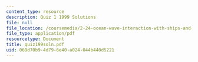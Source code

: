 ```yaml
---
content_type: resource
description: Quiz 1 1999 Solutions
file: null
file_location: /coursemedia/2-24-ocean-wave-interaction-with-ships-and-offshore-energy-systems-13-022-spring-2002/069d70b94d796e40a024044b440d5221_quiz199soln.pdf
file_type: application/pdf
resourcetype: Document
title: quiz199soln.pdf
uid: 069d70b9-4d79-6e40-a024-044b440d5221
---
```

